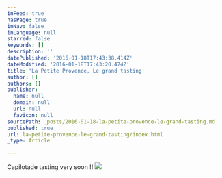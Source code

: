 ```yaml
---
inFeed: true
hasPage: true
inNav: false
inLanguage: null
starred: false
keywords: []
description: ''
datePublished: '2016-01-18T17:43:38.414Z'
dateModified: '2016-01-18T17:43:20.474Z'
title: 'La Petite Provence, Le grand tasting'
author: []
authors: []
publisher:
  name: null
  domain: null
  url: null
  favicon: null
sourcePath: _posts/2016-01-18-la-petite-provence-le-grand-tasting.md
published: true
url: la-petite-provence-le-grand-tasting/index.html
_type: Article

---
```

Capilotade tasting very soon !!
![](https://the-grid-user-content.s3-us-west-2.amazonaws.com/c185fb75-2d04-43f8-b9cf-186559d1967f.jpg)